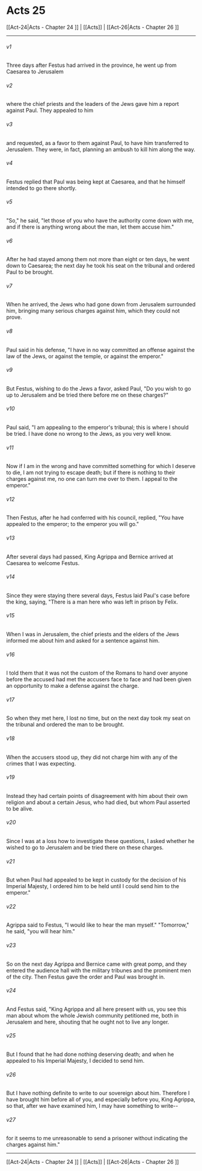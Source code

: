 # Acts 25

[[Act-24|Acts - Chapter 24 ]] | [[Acts]] | [[Act-26|Acts - Chapter 26 ]]
***

###### v1
Three days after Festus had arrived in the province, he went up from Caesarea to Jerusalem
###### v2
where the chief priests and the leaders of the Jews gave him a report against Paul. They appealed to him
###### v3
and requested, as a favor to them against Paul, to have him transferred to Jerusalem. They were, in fact, planning an ambush to kill him along the way.
###### v4
Festus replied that Paul was being kept at Caesarea, and that he himself intended to go there shortly.
###### v5
"So," he said, "let those of you who have the authority come down with me, and if there is anything wrong about the man, let them accuse him."
###### v6
After he had stayed among them not more than eight or ten days, he went down to Caesarea; the next day he took his seat on the tribunal and ordered Paul to be brought.
###### v7
When he arrived, the Jews who had gone down from Jerusalem surrounded him, bringing many serious charges against him, which they could not prove.
###### v8
Paul said in his defense, "I have in no way committed an offense against the law of the Jews, or against the temple, or against the emperor."
###### v9
But Festus, wishing to do the Jews a favor, asked Paul, "Do you wish to go up to Jerusalem and be tried there before me on these charges?"
###### v10
Paul said, "I am appealing to the emperor's tribunal; this is where I should be tried. I have done no wrong to the Jews, as you very well know.
###### v11
Now if I am in the wrong and have committed something for which I deserve to die, I am not trying to escape death; but if there is nothing to their charges against me, no one can turn me over to them. I appeal to the emperor."
###### v12
Then Festus, after he had conferred with his council, replied, "You have appealed to the emperor; to the emperor you will go."
###### v13
After several days had passed, King Agrippa and Bernice arrived at Caesarea to welcome Festus.
###### v14
Since they were staying there several days, Festus laid Paul's case before the king, saying, "There is a man here who was left in prison by Felix.
###### v15
When I was in Jerusalem, the chief priests and the elders of the Jews informed me about him and asked for a sentence against him.
###### v16
I told them that it was not the custom of the Romans to hand over anyone before the accused had met the accusers face to face and had been given an opportunity to make a defense against the charge.
###### v17
So when they met here, I lost no time, but on the next day took my seat on the tribunal and ordered the man to be brought.
###### v18
When the accusers stood up, they did not charge him with any of the crimes that I was expecting.
###### v19
Instead they had certain points of disagreement with him about their own religion and about a certain Jesus, who had died, but whom Paul asserted to be alive.
###### v20
Since I was at a loss how to investigate these questions, I asked whether he wished to go to Jerusalem and be tried there on these charges.
###### v21
But when Paul had appealed to be kept in custody for the decision of his Imperial Majesty, I ordered him to be held until I could send him to the emperor."
###### v22
Agrippa said to Festus, "I would like to hear the man myself." "Tomorrow," he said, "you will hear him."
###### v23
So on the next day Agrippa and Bernice came with great pomp, and they entered the audience hall with the military tribunes and the prominent men of the city. Then Festus gave the order and Paul was brought in.
###### v24
And Festus said, "King Agrippa and all here present with us, you see this man about whom the whole Jewish community petitioned me, both in Jerusalem and here, shouting that he ought not to live any longer.
###### v25
But I found that he had done nothing deserving death; and when he appealed to his Imperial Majesty, I decided to send him.
###### v26
But I have nothing definite to write to our sovereign about him. Therefore I have brought him before all of you, and especially before you, King Agrippa, so that, after we have examined him, I may have something to write--
###### v27
for it seems to me unreasonable to send a prisoner without indicating the charges against him."

***

[[Act-24|Acts - Chapter 24 ]] | [[Acts]] | [[Act-26|Acts - Chapter 26 ]]
